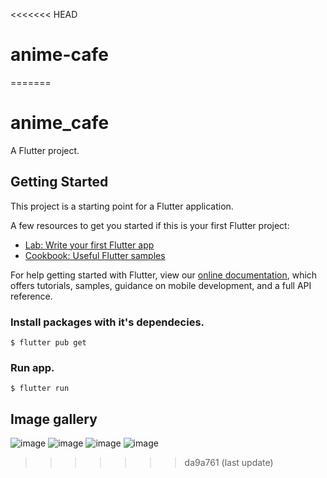 <<<<<<< HEAD
# anime-cafe
=======
# anime_cafe


A Flutter project.

## Getting Started

This project is a starting point for a Flutter application.

A few resources to get you started if this is your first Flutter project:

- [Lab: Write your first Flutter app](https://flutter.dev/docs/get-started/codelab)
- [Cookbook: Useful Flutter samples](https://flutter.dev/docs/cookbook)

For help getting started with Flutter, view our
[online documentation](https://flutter.dev/docs), which offers tutorials,
samples, guidance on mobile development, and a full API reference.

### Install packages with it's dependecies.

```
$ flutter pub get
```

### Run app.
```
$ flutter run
```

## Image gallery
![image](./gallery/screenshot-2024-12-21_07.38.50.139.png)
![image](./gallery/screenshot-2024-12-21_07.39.06.797.png)
![image](./gallery/photo_5996889710024311116_y.jpg)
![image](./gallery/photo_5996889710024311117_y.jpg)
>>>>>>> da9a761 (last update)
